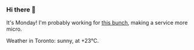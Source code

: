 ### Hi there :wave:

It's Monday! I'm probably working for [this bunch](https://github.com/kohofinancial), making a service more micro.

Weather in Toronto: sunny, at +23°C.
